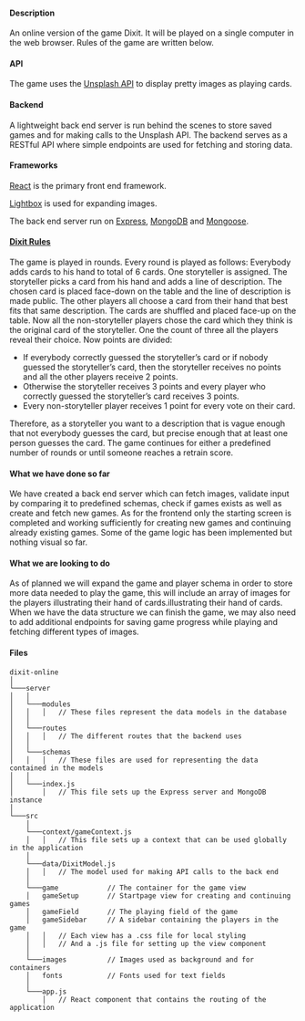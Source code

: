 
#### Description
An online version of the game Dixit. It will be played on a single computer in the web browser. Rules of the game are written below. 

#### API
The game uses the [Unsplash API](https://unsplash.com/developers "Unsplash API") to display pretty images as playing cards.

#### Backend
A lightweight back end server is run behind the scenes to store saved games and for making calls to the Unsplash API. The backend serves as a RESTful API where simple endpoints are used for fetching and storing data.

#### Frameworks
[React](https://reactjs.org/ "React") is the primary front end framework.

[Lightbox](https://www.lokeshdhakar.com/projects/lightbox2/ "Lightbox") is used for expanding images.

The back end server run on [Express](https://expressjs.com/ "Express"), [MongoDB](https://www.mongodb.com/ "MongoDB") and [Mongoose](https://mongoosejs.com/ "Mongoose").


#### [Dixit Rules](https://unsplash.com/developers "Dixit Rules")

The game is played in rounds. Every round is played as follows:
Everybody adds cards to his hand to total of 6 cards. One storyteller is assigned. The storyteller picks a card from his hand and adds a line of description. The chosen card is placed face-down on the table and the line of description is made public.
The other players all choose a card from their hand that best fits that same description. The cards are shuffled and placed face-up on the table. Now all the non-storyteller players chose the card which they think is the original card of the storyteller. One the count of three all the players reveal their choice. Now points are divided:
* If everybody correctly guessed the storyteller’s card or if nobody guessed the storyteller’s card, then the storyteller receives no points and all the other players receive 2 points.
* Otherwise the storyteller receives 3 points and every player who correctly guessed the storyteller’s card receives 3 points.
* Every non-storyteller player receives 1 point for every vote on their card.

Therefore, as a storyteller you want to a description that is vague enough that not everybody guesses the card, but precise enough that at least one person guesses the card. The game continues for either a predefined number of rounds or until someone reaches a retrain score.

#### What we have done so far
We have created a back end server which can fetch images, validate input by comparing it to predefined schemas, check if games exists as well as create and fetch new games.
As for the frontend only the starting screen is completed and working sufficiently for creating new games and continuing already existing games. Some of the game logic has been implemented but nothing visual so far.

#### What we are looking to do
As of planned we will expand the game and player schema in order to store more data needed to play the game, this will include an array of images for the players illustrating their hand of cards.illustrating their hand of cards. When we have the data structure we can finish the game, we may also need to add additional endpoints for saving game progress while playing and fetching different types of images.

#### Files
```
dixit-online
│
└───server
│   │
│   └───modules
│   │   │   // These files represent the data models in the database
│   │
│   └───routes
│   │   │   // The different routes that the backend uses
│   │
│   └───schemas
│   │   │   // These files are used for representing the data contained in the models
│   │
│   └───index.js
│       │   // This file sets up the Express server and MongoDB instance
│   
└───src
    │
    └───context/gameContext.js
    │   │   // This file sets up a context that can be used globally in the application
    │
    └───data/DixitModel.js
    │   │   // The model used for making API calls to the back end
    │
    └───game            // The container for the game view
    │   gameSetup       // Startpage view for creating and continuing games
    │   gameField       // The playing field of the game
    │   gameSidebar     // A sidebar containing the players in the game
    │   │   // Each view has a .css file for local styling
    │   │   // And a .js file for setting up the view component
    │
    └───images          // Images used as background and for containers
    │   fonts           // Fonts used for text fields
    │
    └───app.js
        │   // React component that contains the routing of the application
```
